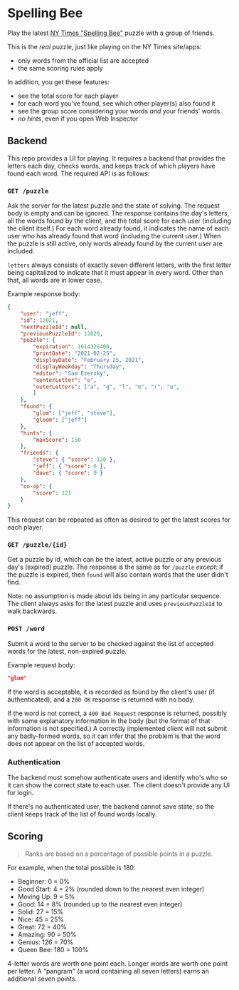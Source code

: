 # Spelling Bee

Play the latest [NY Times "Spelling Bee"](https://www.nytimes.com/puzzles/spelling-bee)
puzzle with a group of friends.

This is the *real* puzzle, just like playing on the NY Times site/apps:

- only words from the official list are accepted
- the same scoring rules apply

In addition, you get these features:

- see the total score for each player
- for each word you've found, see which other player(s) also found it
- see the group score considering your words *and* your friends' words
- *no hints*, even if you open Web Inspector


## Backend

This repo provides a UI for playing. It requires a backend that provides the letters each day,
checks words, and keeps track of which players have found each word. The required API is as follows:

### `GET /puzzle`

Ask the server for the latest puzzle and the state of solving. The request body is empty and can be
ignored. The response contains the day's letters, all the words found by the client, and the total
score for each user (including the client itself.) For each word already found, it indicates
the name of each user who has already found that word (including the current user.) When the puzzle
is still active, only words already found by the current user are included.

`letters` always consists of exactly seven different letters, with the first letter being
capitalized to indicate that it must appear in every word. Other than that, all words are in lower
case.

Example response body:

```json
{
    "user": "jeff",
    "id": 12021,
    "nextPuzzleId": null,
    "previousPuzzleId": 12020,
    "puzzle": {
        "expiration": 1614326400,
        "printDate": "2021-02-25",
        "displayDate": "February 25, 2021",
        "displayWeekday": "Thursday",
        "editor": "Sam Ezersky",
        "centerLetter": "o",
        "outerLetters": ["a", "g", "l", "m", "r", "u",
        ]
    },
    "found": {
        "glom": ["jeff", "steve"],
        "gloom": ["jeff"]
    },
    "hints": {
        "maxScore": 150
    },
    "friends": {
        "steve": { "score": 120 },
        "jeff": { "score": 6 },
        "dave": { "score": 0 }
    },
    "co-op": {
        "score": 121
    }
}
```

This request can be repeated as often as desired to get the latest scores for each player.


### `GET /puzzle/{id}`

Get a puzzle by id, which can be the latest, active puzzle or any previous day's (expired) puzzle.
The response is the same as for `/puzzle` *except*: if the puzzle is expired, then `found` will
also contain words that the user didn't find.

Note: no assumption is made about ids being in any particular sequence. The client always asks
for the latest puzzle and uses `previousPuzzleId` to walk backwards.


### `POST /word`

Submit a word to the server to be checked against the list of accepted words for the latest,
non-expired puzzle.

Example request body:

```json
"glum"
```

If the word is acceptable, it is recorded as found by the client's user (if authenticated), and
a `200 OK` response is returned with no body.

If the word is not correct, a `400 Bad Request` response is returned, possibly with some explanatory
information in the body (but the format of that information is not specified.) A correctly
implemented client will not submit any badly-formed words, so it can infer that the problem is that
the word does not appear on the list of accepted words.


### Authentication

The backend must somehow authenticate users and identify who's who so it can show the correct state
to each user. The client doesn't provide any UI for login.

If there's no authenticated user, the backend cannot save state, so the client keeps track of the list
of found words locally.


## Scoring

> Ranks are based on a percentage of possible points in a puzzle.

For example, when the total possible is 180:

- Beginner: 0 = 0%
- Good Start: 4 = 2% (rounded down to the nearest even integer)
- Moving Up: 9 = 5%
- Good: 14 = 8% (rounded up to the nearest even integer)
- Solid: 27 = 15%
- Nice: 45 = 25%
- Great: 72 = 40%
- Amazing: 90 = 50%
- Genius: 126 = 70%
- Queen Bee: 180 = 100%

4-letter words are worth one point each. Longer words are worth one point per letter.
A "pangram" (a word containing all seven letters) earns an additional seven points.

